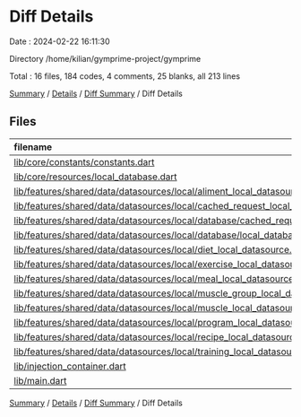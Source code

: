 # Diff Details

Date : 2024-02-22 16:11:30

Directory /home/kilian/gymprime-project/gymprime

Total : 16 files,  184 codes, 4 comments, 25 blanks, all 213 lines

[Summary](results.md) / [Details](details.md) / [Diff Summary](diff.md) / Diff Details

## Files
| filename | language | code | comment | blank | total |
| :--- | :--- | ---: | ---: | ---: | ---: |
| [lib/core/constants/constants.dart](/lib/core/constants/constants.dart) | Dart | -1 | 0 | 0 | -1 |
| [lib/core/resources/local_database.dart](/lib/core/resources/local_database.dart) | Dart | 38 | 0 | 9 | 47 |
| [lib/features/shared/data/datasources/local/aliment_local_datasource.dart](/lib/features/shared/data/datasources/local/aliment_local_datasource.dart) | Dart | 3 | 0 | 0 | 3 |
| [lib/features/shared/data/datasources/local/cached_request_local_datasource.dart](/lib/features/shared/data/datasources/local/cached_request_local_datasource.dart) | Dart | -3 | 0 | -2 | -5 |
| [lib/features/shared/data/datasources/local/database/cached_request_local_db.dart](/lib/features/shared/data/datasources/local/database/cached_request_local_db.dart) | Dart | 3 | 0 | 0 | 3 |
| [lib/features/shared/data/datasources/local/database/local_database.dart](/lib/features/shared/data/datasources/local/database/local_database.dart) | Dart | -83 | 0 | -10 | -93 |
| [lib/features/shared/data/datasources/local/diet_local_datasource.dart](/lib/features/shared/data/datasources/local/diet_local_datasource.dart) | Dart | 19 | 0 | 3 | 22 |
| [lib/features/shared/data/datasources/local/exercise_local_datasource.dart](/lib/features/shared/data/datasources/local/exercise_local_datasource.dart) | Dart | 19 | 0 | 3 | 22 |
| [lib/features/shared/data/datasources/local/meal_local_datasource.dart](/lib/features/shared/data/datasources/local/meal_local_datasource.dart) | Dart | 19 | 1 | 3 | 23 |
| [lib/features/shared/data/datasources/local/muscle_group_local_datasource.dart](/lib/features/shared/data/datasources/local/muscle_group_local_datasource.dart) | Dart | 16 | 0 | 3 | 19 |
| [lib/features/shared/data/datasources/local/muscle_local_datasource.dart](/lib/features/shared/data/datasources/local/muscle_local_datasource.dart) | Dart | 16 | 0 | 3 | 19 |
| [lib/features/shared/data/datasources/local/program_local_datasource.dart](/lib/features/shared/data/datasources/local/program_local_datasource.dart) | Dart | 16 | 0 | 3 | 19 |
| [lib/features/shared/data/datasources/local/recipe_local_datasource.dart](/lib/features/shared/data/datasources/local/recipe_local_datasource.dart) | Dart | 16 | 0 | 3 | 19 |
| [lib/features/shared/data/datasources/local/training_local_datasource.dart](/lib/features/shared/data/datasources/local/training_local_datasource.dart) | Dart | 16 | 0 | 3 | 19 |
| [lib/injection_container.dart](/lib/injection_container.dart) | Dart | 87 | 3 | 3 | 93 |
| [lib/main.dart](/lib/main.dart) | Dart | 3 | 0 | 1 | 4 |

[Summary](results.md) / [Details](details.md) / [Diff Summary](diff.md) / Diff Details